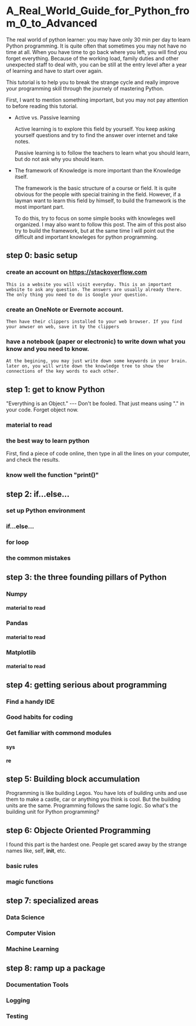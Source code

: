 # A_Real_World_Guide_for_Python_from_0_to_Advanced

The real world of python learner: you may have only 30 min per day to learn Python programming. It is quite often that sometimes you may not have no time at all. When you have time to go back where you left, you will find you forget everything. Because of the working load, family duties and other unexpected staff to deal with, you can be still at the entry level after a year of learning and have to start over again.

This tutorial is to help you to break the strange cycle and really improve your programming skill through the journely of mastering Python.

First, I want to mention something important, but you may not pay attention to before reading this tutorial.

- Active vs. Passive learning

    Active learning is to explore this field by yourself. You keep asking yourself questions and try to find the answer over internet and take notes.
    
    Passive learning is to follow the teachers to learn what you should learn, but do not ask why you should learn.

- The framework of Knowledge is more important than the Knowledge itself. 

    The framework is the basic structure of a course or field. It is quite obvious for the people with special training in the field. However, if a layman want to learn this field by himself, to build the framework is the most important part.
    
    To do this, try to focus on some simple books with knowleges well organized. I may also want to follow this post. The aim of this post also try to build the framework, but at the same time I will point out the difficult and important knowleges for python programming.


## step 0: basic setup

### create an account on https://stackoverflow.com

    This is a website you will visit everyday. This is an important website to ask any question. The answers are usually already there.
    The only thing you need to do is Google your question.
    
### create an OneNote or Evernote account.

    Then have their clippers installed to your web browser. If you find your anwser on web, save it by the clippers
    
### have a notebook (paper or electronic) to write down what you know and you need to know.

    At the begining, you may just write down some keywords in your brain. later on, you will write down the knowledge tree to show the
    connections of the key words to each other. 
    

## step 1: get to know Python

"Everything is an Object." --- Don't be fooled. That just means using "." in your code. Forget object now. 

### material to read


### the best way to learn python

First, find a piece of code online, then type in all the lines on your computer, and check the results.

### know well the function "print()"

## step 2: if...else...

### set up Python environment

### if...else...

### for loop

### the common mistakes

## step 3: the three founding pillars of Python

### Numpy

#### material to read

### Pandas

#### material to read

### Matplotlib

#### material to read

## step 4: getting serious about programming

### Find a handy IDE

### Good habits for coding

### Get familiar with commond modules

#### sys

#### re

#### 
## step 5: Building block accumulation

Programming is like building Legos. You have lots of building units and use them to make a castle, car or anything you think is cool. But the building units are the same. Programming follows the same logic. So what's the building unit for Python programming? 

## step 6: Objecte Oriented Programming

I found this part is the hardest one. People get scared away by the strange names like, self, __init__, etc.


### basic rules

### magic functions

## step 7: specialized areas

### Data Science

### Computer Vision

### Machine Learning

## step 8: ramp up a package

### Documentation Tools

### Logging

### Testing

